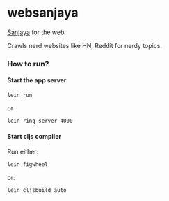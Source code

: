 # websanjaya

[Sanjaya](http://en.wikipedia.org/wiki/Sanjaya) for the web.

Crawls nerd websites like HN, Reddit for nerdy topics.

### How to run?

#### Start the app server

    lein run

or

    lein ring server 4000

#### Start cljs compiler

Run either:

    lein figwheel

or:

    lein cljsbuild auto
